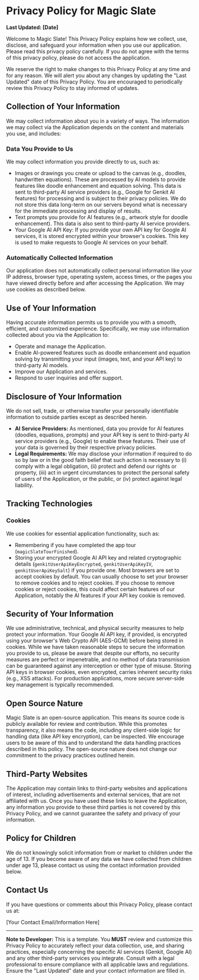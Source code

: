 
# Privacy Policy for Magic Slate

**Last Updated: [Date]**

Welcome to Magic Slate! This Privacy Policy explains how we collect, use, disclose, and safeguard your information when you use our application. Please read this privacy policy carefully. If you do not agree with the terms of this privacy policy, please do not access the application.

We reserve the right to make changes to this Privacy Policy at any time and for any reason. We will alert you about any changes by updating the "Last Updated" date of this Privacy Policy. You are encouraged to periodically review this Privacy Policy to stay informed of updates.

## Collection of Your Information

We may collect information about you in a variety of ways. The information we may collect via the Application depends on the content and materials you use, and includes:

### Data You Provide to Us
We may collect information you provide directly to us, such as:
- Images or drawings you create or upload to the canvas (e.g., doodles, handwritten equations). These are processed by AI models to provide features like doodle enhancement and equation solving. This data is sent to third-party AI service providers (e.g., Google for Genkit AI features) for processing and is subject to their privacy policies. We do not store this data long-term on our servers beyond what is necessary for the immediate processing and display of results.
- Text prompts you provide for AI features (e.g., artwork style for doodle enhancement). This data is also sent to third-party AI service providers.
- Your Google AI API Key: If you provide your own API key for Google AI services, it is stored encrypted within your browser's cookies. This key is used to make requests to Google AI services on your behalf.

### Automatically Collected Information
Our application does not automatically collect personal information like your IP address, browser type, operating system, access times, or the pages you have viewed directly before and after accessing the Application. We may use cookies as described below.

## Use of Your Information

Having accurate information permits us to provide you with a smooth, efficient, and customized experience. Specifically, we may use information collected about you via the Application to:
- Operate and manage the Application.
- Enable AI-powered features such as doodle enhancement and equation solving by transmitting your input (images, text, and your API key) to third-party AI models.
- Improve our Application and services.
- Respond to user inquiries and offer support.

## Disclosure of Your Information

We do not sell, trade, or otherwise transfer your personally identifiable information to outside parties except as described herein.
- **AI Service Providers:** As mentioned, data you provide for AI features (doodles, equations, prompts) and your API key is sent to third-party AI service providers (e.g., Google) to enable these features. Their use of your data is governed by their respective privacy policies.
- **Legal Requirements:** We may disclose your information if required to do so by law or in the good faith belief that such action is necessary to (i) comply with a legal obligation, (ii) protect and defend our rights or property, (iii) act in urgent circumstances to protect the personal safety of users of the Application, or the public, or (iv) protect against legal liability.

## Tracking Technologies

### Cookies
We use cookies for essential application functionality, such as:
- Remembering if you have completed the app tour (`magicSlateTourFinished`).
- Storing your encrypted Google AI API key and related cryptographic details (`genkitUserApiKeyEncrypted`, `genkitUserApiKeyIV`, `genkitUserApiKeySalt`) if you provide one.
Most browsers are set to accept cookies by default. You can usually choose to set your browser to remove cookies and to reject cookies. If you choose to remove cookies or reject cookies, this could affect certain features of our Application, notably the AI features if your API key cookie is removed.

## Security of Your Information

We use administrative, technical, and physical security measures to help protect your information. Your Google AI API key, if provided, is encrypted using your browser's Web Crypto API (AES-GCM) before being stored in cookies. While we have taken reasonable steps to secure the information you provide to us, please be aware that despite our efforts, no security measures are perfect or impenetrable, and no method of data transmission can be guaranteed against any interception or other type of misuse. Storing API keys in browser cookies, even encrypted, carries inherent security risks (e.g., XSS attacks). For production applications, more secure server-side key management is typically recommended.

## Open Source Nature

Magic Slate is an open-source application. This means its source code is publicly available for review and contribution. While this promotes transparency, it also means the code, including any client-side logic for handling data (like API key encryption), can be inspected. We encourage users to be aware of this and to understand the data handling practices described in this policy. The open-source nature does not change our commitment to the privacy practices outlined herein.

## Third-Party Websites

The Application may contain links to third-party websites and applications of interest, including advertisements and external services, that are not affiliated with us. Once you have used these links to leave the Application, any information you provide to these third parties is not covered by this Privacy Policy, and we cannot guarantee the safety and privacy of your information.

## Policy for Children

We do not knowingly solicit information from or market to children under the age of 13. If you become aware of any data we have collected from children under age 13, please contact us using the contact information provided below.

## Contact Us

If you have questions or comments about this Privacy Policy, please contact us at:

[Your Contact Email/Information Here]

---

**Note to Developer:** This is a template. You **MUST** review and customize this Privacy Policy to accurately reflect your data collection, use, and sharing practices, especially concerning the specific AI services (Genkit, Google AI) and any other third-party services you integrate. Consult with a legal professional to ensure compliance with all applicable laws and regulations. Ensure the "Last Updated" date and your contact information are filled in.
